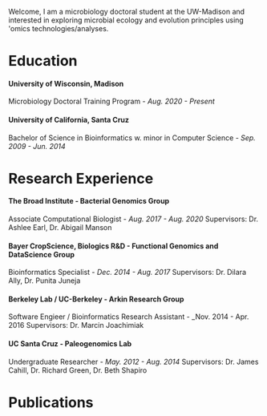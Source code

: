 Welcome, I am a microbiology doctoral student at the UW-Madison and interested in exploring microbial ecology and evolution principles using 'omics technologies/analyses.

# Education

#### University of Wisconsin, Madison
Microbiology Doctoral Training Program - _Aug. 2020 - Present_

#### University of California, Santa Cruz
Bachelor of Science in Bioinformatics w. minor in Computer Science - _Sep. 2009 - Jun. 2014_

# Research Experience

#### The Broad Institute - Bacterial Genomics Group
Associate Computational Biologist - _Aug. 2017 - Aug. 2020_
Supervisors: Dr. Ashlee Earl, Dr. Abigail Manson

#### Bayer CropScience, Biologics R&D - Functional Genomics and DataScience Group
Bioinformatics Specialist - _Dec. 2014 - Aug. 2017_
Supervisors: Dr. Dilara Ally, Dr. Punita Juneja

#### Berkeley Lab / UC-Berkeley - Arkin Research Group 
Software Engieer / Bioinformatics Research Assistant - _Nov. 2014 - Apr. 2016
Supervisors: Dr. Marcin Joachimiak

#### UC Santa Cruz - Paleogenomics Lab 
Undergraduate Researcher - _May. 2012 - Aug. 2014_
Supervisors: Dr. James Cahill, Dr. Richard Green, Dr. Beth Shapiro

# Publications

